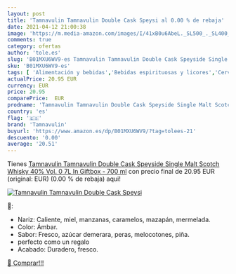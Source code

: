 ```yaml
---
layout: post
title: 'Tamnavulin Tamnavulin Double Cask Speysi al 0.00 % de rebaja'
date: 2021-04-12 21:00:38
image: 'https://m.media-amazon.com/images/I/41xB0u6AbeL._SL500_._SL400_.jpg'
comments: true
category: ofertas
author: 'tole.es'
slug: 'B01MXU6WV9-es Tamnavulin Tamnavulin Double Cask Speyside Single Malt...'
sku: 'B01MXU6WV9-es'
tags: [ 'Alimentación y bebidas','Bebidas espirituosas y licores','Cervezas, vinos y licores','Whisky','tamnavulin','whisky', ]
actualPrice: 20.95 EUR
currency: EUR
price: 20.95
comparePrice:  EUR
prodname: 'Tamnavulin Tamnavulin Double Cask Speyside Single Malt Scotch Whisky 40% Vol. 0 7L In Giftbox - 700 ml'
country: 'es'
flag: '🇪🇸'
brand: 'Tamnavulin'
buyurl: 'https://www.amazon.es/dp/B01MXU6WV9/?tag=tolees-21'
descuento: '0.00'
average: '20.51'
---
```


Tienes [Tamnavulin Tamnavulin Double Cask Speyside Single Malt Scotch Whisky 40% Vol. 0 7L In Giftbox - 700 ml](https://www.amazon.es/dp/B01MXU6WV9/?tag=tolees-21) con precio final de  20.95 EUR (original:  EUR) (0.00 %  de rebaja) aqui!

[![Tamnavulin Tamnavulin Double Cask Speysi](https://m.media-amazon.com/images/I/41xB0u6AbeL._SL500_._SL400_.jpg)](https://www.amazon.es/dp/B01MXU6WV9/?tag=tolees-21)

🔎:

- Nariz: Caliente, miel, manzanas, caramelos, mazapán, mermelada.
- Color: Ámbar.
- Sabor: Fresco, azúcar demerara, peras, melocotones, piña.
- perfecto como un regalo
- Acabado: Duradero, fresco.

[🛒 Comprar!!!](https://www.amazon.es/dp/B01MXU6WV9/?tag=tolees-21)

